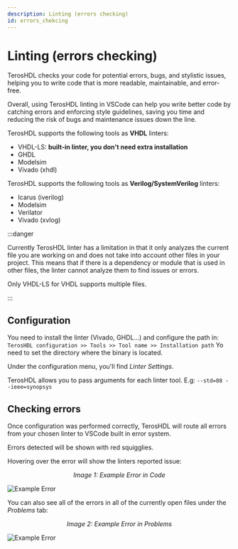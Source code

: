 ```yaml
---
description: Linting (errors checking)
id: errors_chekcing
---
```


# Linting (errors checking)

TerosHDL checks your code for potential errors, bugs, and stylistic issues, helping you to write code that is more readable, maintainable, and error-free. 

Overall, using TerosHDL linting in VSCode can help you write better code by catching errors and enforcing style guidelines, saving you time and reducing the risk of bugs and maintenance issues down the line.

TerosHDL supports the following tools as <b>VHDL</b> linters:
* VHDL-LS: **built-in linter, you don't need extra installation**
* GHDL
* Modelsim
* Vivado (xhdl)

TerosHDL supports the following tools as <b>Verilog/SystemVerilog</b> linters:
* Icarus (iverilog)
* Modelsim
* Verilator
* Vivado (xvlog)


:::danger

Currently TerosHDL linter has a limitation in that it only analyzes the current file you are working on and does not take into account other files in your project. This means that if there is a dependency or module that is used in other files, the linter cannot analyze them to find issues or errors.

Only VHDL-LS for VHDL supports multiple files.

:::

## Configuration

You need to install the linter (Vivado, GHDL...) and configure the path in: `TerosHDL configuration >> Tools >> Tool name >> Installation path` Yo need to set the directory where the binary is located.

Under the configuration menu, you'll find <i>Linter Settings</i>.

TerosHDL allows you to pass arguments for each linter tool. E.g: `--std=08 --ieee=synopsys`

## Checking errors
Once configuration was performed correctly, TerosHDL will route all errors from your chosen linter to VSCode built in error system.

Errors detected will be shown with red squigglies.

Hovering over the error will show the linters reported issue:

<p align="center">
<i>Image 1: Example Error in Code</i>

![Example Error](/img/linter/linter-error-example.png) 
</p>

You can also see all of the errors in all of the currently open files under the <i>Problems</i> tab:
<p align="center">
<i>Image 2: Example Error in Problems</i>

![Example Error](/img/linter/linter-problems.png) 
</p>